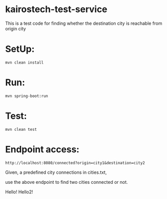 # kairostech-test-service

This is a test code for finding whether the destination city is reachable from origin city

# SetUp:
~~~~
mvn clean install
~~~~

# Run:
~~~~
mvn spring-boot:run
~~~~
# Test:
~~~~
mvn clean test
~~~~

# Endpoint access:

~~~~
http://localhost:8080/connected?origin=city1&destination=city2
~~~~

Given, a predefined city connections in cities.txt,

use the above endpoint to find two cities connected or not.

Hello!
Hello2!

